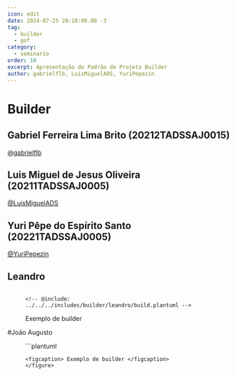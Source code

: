 ```yaml
---
icon: edit
date: 2024-07-25 20:10:00.00 -3
tag:
  - builder
  - gof
category:
  - seminario
order: 10
excerpt: Apresentação do Padrão de Projeto Builder
author: gabrielflb, LuisMiguelADS, YuriPepezin
---
```

# Builder

## Gabriel Ferreira Lima Brito (20212TADSSAJ0015)

[@gabrielflb](https://github.com/gabrielflb)

<!-- @include: ../../../includes/builder/seminario-1-gabrielflb/README.md -->

## Luis Miguel de Jesus Oliveira (20211TADSSAJ0005)

[@LuisMiguelADS](https://github.com/LuisMiguelADS)

<!-- @include: ../../../includes/builder/seminario-1-LuisMiguelADS/README.md -->
 

## Yuri Pêpe do Espírito Santo (20221TADSSAJ0005) 

[@YuriPepezin](https://github.com/YuriPepezin)

<!-- @include: ../../../includes/builder/seminario-1-YuriPepezin/ApYuri.md -->


## Leandro

<figure>

```plantuml

<!-- @include: ../../../includes/builder/leandro/build.plantuml -->

```

<figcaption> Exemplo de builder</figcaption>
</figure>

#João Augusto
<figure>
  ```plantuml

<!-- @include: ../../../includes/builder/João Augusto/diagramaBuilderJA.plantuml -->

```
<figcaption> Exemplo de builder </figcaption>
</figure>
